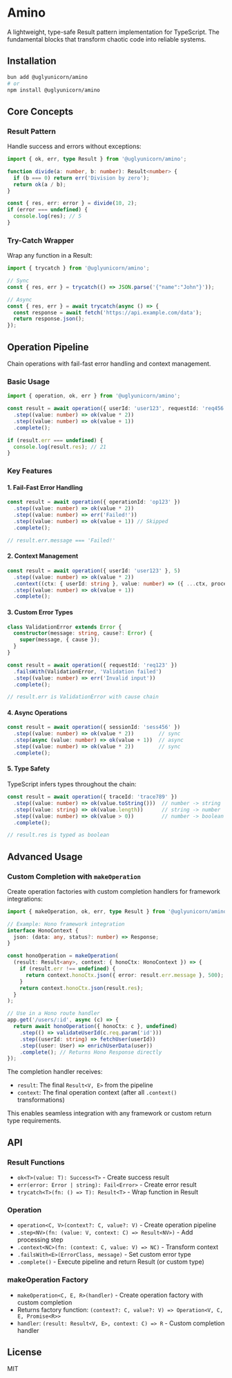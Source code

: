 # Amino

A lightweight, type-safe Result pattern implementation for TypeScript. The fundamental blocks that transform chaotic code into reliable systems.

## Installation

```bash
bun add @uglyunicorn/amino
# or
npm install @uglyunicorn/amino
```

## Core Concepts

### Result Pattern

Handle success and errors without exceptions:

```typescript
import { ok, err, type Result } from '@uglyunicorn/amino';

function divide(a: number, b: number): Result<number> {
  if (b === 0) return err('Division by zero');
  return ok(a / b);
}

const { res, err: error } = divide(10, 2);
if (error === undefined) {
  console.log(res); // 5
}
```

### Try-Catch Wrapper

Wrap any function in a Result:

```typescript
import { trycatch } from '@uglyunicorn/amino';

// Sync
const { res, err } = trycatch(() => JSON.parse('{"name":"John"}'));

// Async
const { res, err } = await trycatch(async () => {
  const response = await fetch('https://api.example.com/data');
  return response.json();
});
```

## Operation Pipeline

Chain operations with fail-fast error handling and context management.

### Basic Usage

```typescript
import { operation, ok, err } from '@uglyunicorn/amino';

const result = await operation({ userId: 'user123', requestId: 'req456' }, 10)
  .step((value: number) => ok(value * 2))
  .step((value: number) => ok(value + 1))
  .complete();

if (result.err === undefined) {
  console.log(result.res); // 21
}
```

### Key Features

#### 1. Fail-Fast Error Handling

```typescript
const result = await operation({ operationId: 'op123' })
  .step((value: number) => ok(value * 2))
  .step((value: number) => err('Failed!'))
  .step((value: number) => ok(value + 1)) // Skipped
  .complete();

// result.err.message === 'Failed!'
```

#### 2. Context Management

```typescript
const result = await operation({ userId: 'user123' }, 5)
  .step((value: number) => ok(value * 2))
  .context((ctx: { userId: string }, value: number) => ({ ...ctx, processed: true }))
  .step((value: number) => ok(value + 1))
  .complete();
```

#### 3. Custom Error Types

```typescript
class ValidationError extends Error {
  constructor(message: string, cause?: Error) {
    super(message, { cause });
  }
}

const result = await operation({ requestId: 'req123' })
  .failsWith(ValidationError, 'Validation failed')
  .step((value: number) => err('Invalid input'))
  .complete();

// result.err is ValidationError with cause chain
```

#### 4. Async Operations

```typescript
const result = await operation({ sessionId: 'sess456' })
  .step((value: number) => ok(value * 2))        // sync
  .step(async (value: number) => ok(value + 1))  // async
  .step((value: number) => ok(value * 2))        // sync
  .complete();
```

#### 5. Type Safety

TypeScript infers types throughout the chain:

```typescript
const result = await operation({ traceId: 'trace789' })
  .step((value: number) => ok(value.toString()))  // number -> string
  .step((value: string) => ok(value.length))      // string -> number
  .step((value: number) => ok(value > 0))         // number -> boolean
  .complete();

// result.res is typed as boolean
```

## Advanced Usage

### Custom Completion with `makeOperation`

Create operation factories with custom completion handlers for framework integrations:

```typescript
import { makeOperation, ok, err, type Result } from '@uglyunicorn/amino';

// Example: Hono framework integration
interface HonoContext {
  json: (data: any, status?: number) => Response;
}

const honoOperation = makeOperation(
  (result: Result<any>, context: { honoCtx: HonoContext }) => {
    if (result.err !== undefined) {
      return context.honoCtx.json({ error: result.err.message }, 500);
    }
    return context.honoCtx.json(result.res);
  }
);

// Use in a Hono route handler
app.get('/users/:id', async (c) => {
  return await honoOperation({ honoCtx: c }, undefined)
    .step(() => validateUserId(c.req.param('id')))
    .step((userId: string) => fetchUser(userId))
    .step((user: User) => enrichUserData(user))
    .complete(); // Returns Hono Response directly
});
```

The completion handler receives:
- `result`: The final `Result<V, E>` from the pipeline
- `context`: The final operation context (after all `.context()` transformations)

This enables seamless integration with any framework or custom return type requirements.

## API

### Result Functions

- `ok<T>(value: T): Success<T>` - Create success result
- `err(error: Error | string): Fail<Error>` - Create error result
- `trycatch<T>(fn: () => T): Result<T>` - Wrap function in Result

### Operation

- `operation<C, V>(context?: C, value?: V)` - Create operation pipeline
- `.step<NV>(fn: (value: V, context: C) => Result<NV>)` - Add processing step
- `.context<NC>(fn: (context: C, value: V) => NC)` - Transform context
- `.failsWith<E>(ErrorClass, message)` - Set custom error type
- `.complete()` - Execute pipeline and return Result (or custom type)

### makeOperation Factory

- `makeOperation<C, E, R>(handler)` - Create operation factory with custom completion
- Returns factory function: `(context?: C, value?: V) => Operation<V, C, E, Promise<R>>`
- `handler`: `(result: Result<V, E>, context: C) => R` - Custom completion handler

## License

MIT
